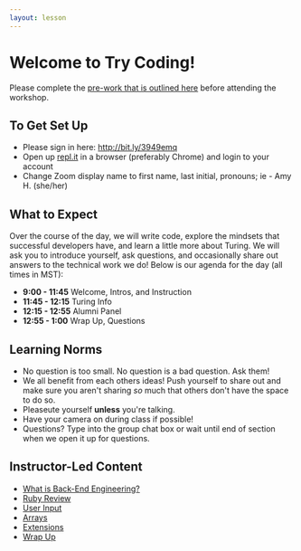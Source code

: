 ```yaml
---
layout: lesson
---
```


# Welcome to Try Coding!

Please complete the [pre-work that is outlined here](./pre-work) before attending the workshop.

## To Get Set Up

- Please sign in here: <a target="blank" href="http://bit.ly/3949emq"> http://bit.ly/3949emq</a>
- Open up <a target="blank" href="https://repl.it/~">repl.it</a> in a browser (preferably Chrome) and login to your account
- Change Zoom display name to first name, last initial, pronouns; ie - Amy H. (she/her)

## What to Expect

Over the course of the day, we will write code, explore the mindsets that successful developers have, and learn a little more about Turing.  We will ask you to introduce yourself, ask questions, and occasionally share out answers to the technical work we do! Below is our agenda for the day (all times in MST):

- **9:00 - 11:45** Welcome, Intros, and Instruction
- **11:45 - 12:15** Turing Info
- **12:15 - 12:55** Alumni Panel
- **12:55 - 1:00**  Wrap Up, Questions

## Learning Norms

- No question is too small. No question is a bad question. Ask them!
- We all benefit from each others ideas! Push yourself to share out and make sure you aren't sharing _so_ much that others don't have the space to do so.
- Pleaseute yourself **unless** you're talking.
- Have your camera on during class if possible!
- Questions? Type into the group chat box or wait until end of section when we open it up for questions.

## Instructor-Led Content

- [What is Back-End Engineering?](./what-is-bee)
- [Ruby Review](./ruby-review)
- [User Input](./user-input)
- [Arrays](./arrays)
- [Extensions](./extensions)
- [Wrap Up](./wrap-up)